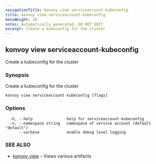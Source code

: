 ```yaml
---
navigationTitle: konvoy view serviceaccount-kubeconfig
title: konvoy view serviceaccount-kubeconfig
menuWeight: 10
notes: Automatically generated, DO NOT EDIT
excerpt: Create a kubeconfig for the cluster
---
```


## konvoy view serviceaccount-kubeconfig

Create a kubeconfig for the cluster

### Synopsis

Create a kubeconfig for the cluster

```
konvoy view serviceaccount-kubeconfig [flags]
```

### Options

```
  -h, --help               help for serviceaccount-kubeconfig
  -n, --namespace string   namespace of service account (default "default")
      --verbose            enable debug level logging
```

### SEE ALSO

* [konvoy view](../)	 - Views various artifacts

